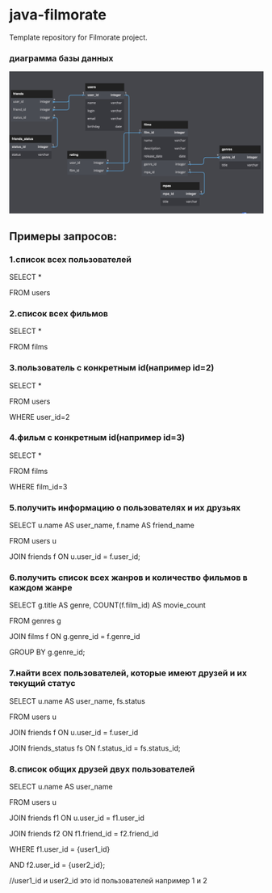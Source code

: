 # java-filmorate
Template repository for Filmorate project.

### диаграмма базы данных
![diagram](src/main/resources/diagram1.jpg)

## Примеры запросов:

### 1.список всех пользователей

SELECT *

FROM users

### 2.список всех фильмов

SELECT *

FROM films

### 3.пользователь с конкретным id(например id=2)

SELECT *

FROM users

WHERE user_id=2

### 4.фильм с конкретным id(например id=3)

SELECT *

FROM films

WHERE film_id=3

### 5.получить информацию о пользователях и их друзьях

SELECT u.name AS user_name, f.name AS friend_name

FROM users u

JOIN friends f ON u.user_id = f.user_id;

### 6.получить список всех жанров и количество фильмов в каждом жанре

SELECT g.title AS genre, COUNT(f.film_id) AS movie_count

FROM genres g

JOIN films f ON g.genre_id = f.genre_id

GROUP BY g.genre_id;

### 7.найти всех пользователей, которые имеют друзей и их текущий статус

SELECT u.name AS user_name, fs.status

FROM users u

JOIN friends f ON u.user_id = f.user_id

JOIN friends_status fs ON f.status_id = fs.status_id;

### 8.список общих друзей двух пользователей

SELECT u.name AS user_name

FROM users u

JOIN friends f1 ON u.user_id = f1.user_id

JOIN friends f2 ON f1.friend_id = f2.friend_id

WHERE f1.user_id = {user1_id} 

AND f2.user_id = {user2_id}; 

//user1_id и user2_id это id пользователей например 1 и 2